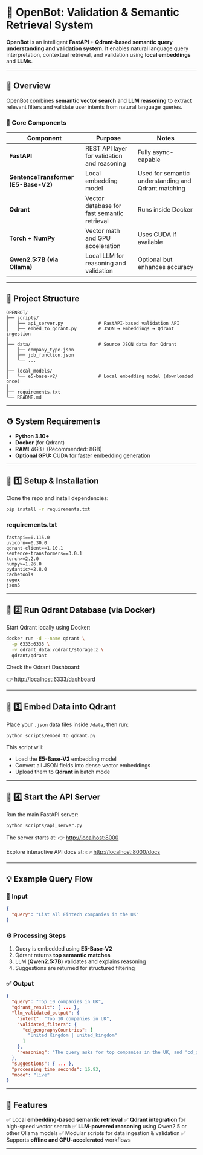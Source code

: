 
# 🤖 OpenBot: Validation & Semantic Retrieval System

**OpenBot** is an intelligent **FastAPI + Qdrant-based semantic query understanding and validation system**.
It enables natural language query interpretation, contextual retrieval, and validation using **local embeddings** and **LLMs**.

---

## 🧠 Overview

OpenBot combines **semantic vector search** and **LLM reasoning** to extract relevant filters and validate user intents from natural language queries.

### 🔹 Core Components

| Component                            | Purpose                                     | Notes                                               |
| ------------------------------------ | ------------------------------------------- | --------------------------------------------------- |
| **FastAPI**                          | REST API layer for validation and reasoning | Fully async-capable                                 |
| **SentenceTransformer (E5-Base-V2)** | Local embedding model                       | Used for semantic understanding and Qdrant matching |
| **Qdrant**                           | Vector database for fast semantic retrieval | Runs inside Docker                                  |
| **Torch + NumPy**                    | Vector math and GPU acceleration            | Uses CUDA if available                              |
| **Qwen2.5:7B (via Ollama)**          | Local LLM for reasoning and validation      | Optional but enhances accuracy                      |

---

## 📁 Project Structure

```
OPENBOT/
├── scripts/
│   ├── api_server.py             # FastAPI-based validation API
│   ├── embed_to_qdrant.py        # JSON → embeddings → Qdrant ingestion
│
├── data/                         # Source JSON data for Qdrant
│   ├── company_type.json
│   ├── job_function.json
│   └── ...
│
├── local_models/
│   └── e5-base-v2/               # Local embedding model (downloaded once)
│
├── requirements.txt
└── README.md
```

---

## ⚙️ System Requirements

* **Python 3.10+**
* **Docker** (for Qdrant)
* **RAM:** 4GB+ (Recommended: 8GB)
* **Optional GPU:** CUDA for faster embedding generation

---

## 🧩 1️⃣ Setup & Installation

Clone the repo and install dependencies:

```bash
pip install -r requirements.txt
```

### requirements.txt

```
fastapi==0.115.0
uvicorn==0.30.0
qdrant-client==1.10.1
sentence-transformers==3.0.1
torch>=2.2.0
numpy>=1.26.0
pydantic>=2.8.0
cachetools
regex
json5
```

---

## 🐳 2️⃣ Run Qdrant Database (via Docker)

Start Qdrant locally using Docker:

```bash
docker run -d --name qdrant \
  -p 6333:6333 \
  -v qdrant_data:/qdrant/storage:z \
  qdrant/qdrant
```

Check the Qdrant Dashboard:

👉 [http://localhost:6333/dashboard](http://localhost:6333/dashboard)

---

## 🧠 3️⃣ Embed Data into Qdrant

Place your `.json` data files inside `/data`, then run:

```bash
python scripts/embed_to_qdrant.py
```

This script will:

* Load the **E5-Base-V2** embedding model
* Convert all JSON fields into dense vector embeddings
* Upload them to **Qdrant** in batch mode

---

## 🚀 4️⃣ Start the API Server

Run the main FastAPI server:

```bash
python scripts/api_server.py
```

The server starts at:
👉 [http://localhost:8000](http://localhost:8000)

Explore interactive API docs at:
👉 [http://localhost:8000/docs](http://localhost:8000/docs)

---

## 💡 Example Query Flow

### 🧾 Input

```json
{
  "query": "List all Fintech companies in the UK"
}
```

### ⚙️ Processing Steps

1. Query is embedded using **E5-Base-V2**
2. Qdrant returns **top semantic matches**
3. LLM (**Qwen2.5:7B**) validates and explains reasoning
4. Suggestions are returned for structured filtering

### ✅ Output

```json
{
  "query": "Top 10 companies in UK",
  "qdrant_result": { ... },
  "llm_validated_output": {
    "intent": "Top 10 companies in UK",
    "validated_filters": {
      "cd_geographyCountries": [
        "United Kingdom | united_kingdom"
      ]
    },
    "reasoning": "The query asks for top companies in the UK, and 'cd_geographyCountries' contains 'United Kingdom | united_kingdom', which matches the intent."
  },
  "suggestions": { ... },
  "processing_time_seconds": 16.93,
  "mode": "live"
}
```

---

## 🧩 Features

✅ Local **embedding-based semantic retrieval**
✅ **Qdrant integration** for high-speed vector search
✅ **LLM-powered reasoning** using Qwen2.5 or other Ollama models
✅ Modular scripts for data ingestion & validation
✅ Supports **offline and GPU-accelerated** workflows

---
